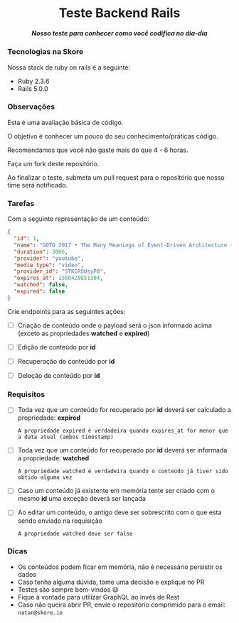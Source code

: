<h1 align="center">Teste Backend Rails</h1>
<h5 align="center">Nosso teste para conhecer como você codifica no dia-dia</h5>

### Tecnologias na Skore

Nossa stack de ruby on rails é a seguinte:

- Ruby 2.3.6
- Rails 5.0.0

### Observações

Esta é uma avaliação básica de código.

O objetivo é conhecer um pouco do seu conhecimento/práticas código.

Recomendamos que você não gaste mais do que 4 - 6 horas.

Faça um fork deste repositório.

Ao finalizar o teste, submeta um pull request para o repositório que nosso time será notificado.

### Tarefas

Com a seguinte representação de um conteúdo:

```json
{
  "id": 1,
  "name": "GOTO 2017 • The Many Meanings of Event-Driven Architecture • Martin Fowler",
  "duration": 3006,
  "provider": "youtube",
  "media_type": "video",
  "provider_id": "STKCRSUsyP0",
  "expires_at": 1580428851394,
  "watched": false,
  "expired": false
}
```

Crie endpoints para as seguintes ações:

- [ ] Criação de conteúdo onde o payload será o json informado acima (exceto as propriedades **watched** e **expired**)

- [ ] Edição de conteúdo por **id**

- [ ] Recuperação de conteúdo por **id**

- [ ] Deleção de conteúdo por **id**

### Requisitos

- [ ] Toda vez que um conteúdo for recuperado por **id** deverá ser calculado a propriedade: **expired**

      A propriedade expired é verdadeira quando expires_at for menor que a data atual (ambos timestamp)

- [ ] Toda vez que um conteúdo for recuperado por **id** deverá ser informada a propriedade: **watched**

      A propriedade watched é verdadeira quando o conteúdo já tiver sido obtido alguma vez

- [ ] Caso um conteúdo já existente em memória tente ser criado com o mesmo **id** uma exceção deverá ser lançada

- [ ] Ao editar um conteúdo, o antigo deve ser sobrescrito com o que esta sendo enviado na requisição

      A propriedade watched deve ser false

### Dicas

- Os conteúdos podem ficar em memória, não é necessário persistir os dados
- Caso tenha alguma dúvida, tome uma decisão e explique no PR
- Testes são sempre bem-vindos :smiley:
- Fique à vontade para utilizar GraphQL ao invés de Rest
- Caso não queira abrir PR, envie o repositório comprimido para o email: `natan@skore.io`
